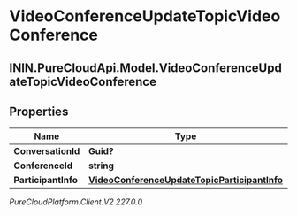 # VideoConferenceUpdateTopicVideoConference

## ININ.PureCloudApi.Model.VideoConferenceUpdateTopicVideoConference

## Properties

|Name | Type | Description | Notes|
|------------ | ------------- | ------------- | -------------|
| **ConversationId** | **Guid?** |  | [optional] |
| **ConferenceId** | **string** |  | [optional] |
| **ParticipantInfo** | [**VideoConferenceUpdateTopicParticipantInfo**](VideoConferenceUpdateTopicParticipantInfo) |  | [optional] |



_PureCloudPlatform.Client.V2 227.0.0_
